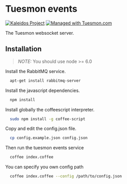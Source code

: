 Tuesmon events
============

[![Kaleidos Project](http://kaleidos.net/static/img/badge.png)](https://github.com/kaleidos "Kaleidos Project")
[![Managed with Tuesmon.com](https://img.shields.io/badge/managed%20with-TUESMON.io-709f14.svg)](https://manage.tuesmon.com/project/tuesmon/ "Managed with Tuesmon.com")

The Tuesmon websocket server.

Installation
------------

> *NOTE:* You should use node >= 6.0 

Install the RabbitMQ service.

```bash
  apt-get install rabbitmq-server
```

Install the javascript dependencies.

```bash
  npm install
```

Install globally the coffeescript interpreter.

```bash
  sudo npm install -g coffee-script
```

Copy and edit the config.json file.

```bash
  cp config.example.json config.json
```

Then run the tuesmon events service

```bash
  coffee index.coffee
```

You can specify you own config path

```bash
  coffee index.coffee --config /path/to/config.json
```
